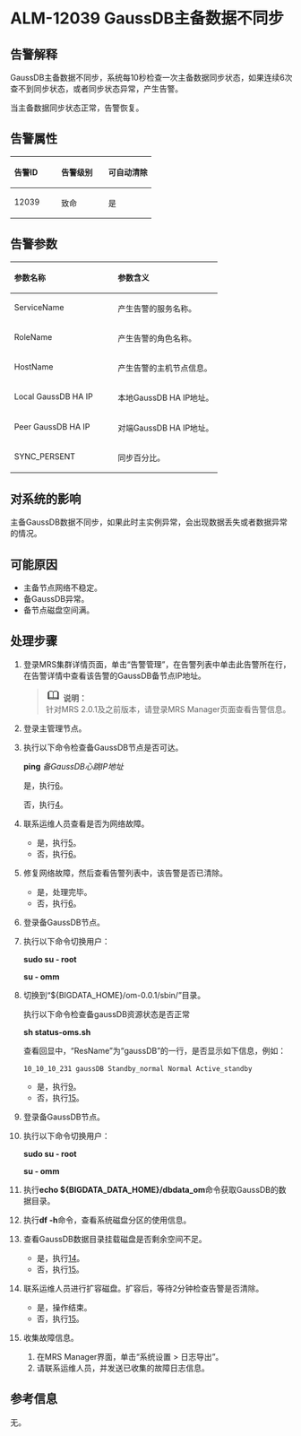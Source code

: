 # ALM-12039 GaussDB主备数据不同步<a name="ZH-CN_TOPIC_0191883085"></a>

## 告警解释<a name="zh-cn_topic_0191813916_section96088172812"></a>

GaussDB主备数据不同步，系统每10秒检查一次主备数据同步状态，如果连续6次查不到同步状态，或者同步状态异常，产生告警。

当主备数据同步状态正常，告警恢复。

## 告警属性<a name="zh-cn_topic_0191813916_section45216965172823"></a>

<a name="zh-cn_topic_0191813916_table52588499172753"></a>
<table><thead align="left"><tr id="zh-cn_topic_0191813916_row64390706172753"><th class="cellrowborder" valign="top" width="33.33333333333333%" id="mcps1.1.4.1.1"><p id="zh-cn_topic_0191813916_p48264674172753"><a name="zh-cn_topic_0191813916_p48264674172753"></a><a name="zh-cn_topic_0191813916_p48264674172753"></a><strong id="zh-cn_topic_0191813916_b31728887172753"><a name="zh-cn_topic_0191813916_b31728887172753"></a><a name="zh-cn_topic_0191813916_b31728887172753"></a>告警ID</strong></p>
</th>
<th class="cellrowborder" valign="top" width="33.33333333333333%" id="mcps1.1.4.1.2"><p id="zh-cn_topic_0191813916_p19903055172753"><a name="zh-cn_topic_0191813916_p19903055172753"></a><a name="zh-cn_topic_0191813916_p19903055172753"></a><strong id="zh-cn_topic_0191813916_b44909772172753"><a name="zh-cn_topic_0191813916_b44909772172753"></a><a name="zh-cn_topic_0191813916_b44909772172753"></a>告警级别</strong></p>
</th>
<th class="cellrowborder" valign="top" width="33.33333333333333%" id="mcps1.1.4.1.3"><p id="zh-cn_topic_0191813916_p13812950172753"><a name="zh-cn_topic_0191813916_p13812950172753"></a><a name="zh-cn_topic_0191813916_p13812950172753"></a><strong id="zh-cn_topic_0191813916_b57207693172753"><a name="zh-cn_topic_0191813916_b57207693172753"></a><a name="zh-cn_topic_0191813916_b57207693172753"></a>可自动清除</strong></p>
</th>
</tr>
</thead>
<tbody><tr id="zh-cn_topic_0191813916_row45107193172753"><td class="cellrowborder" valign="top" width="33.33333333333333%" headers="mcps1.1.4.1.1 "><p id="zh-cn_topic_0191813916_p29803996172753"><a name="zh-cn_topic_0191813916_p29803996172753"></a><a name="zh-cn_topic_0191813916_p29803996172753"></a>12039</p>
</td>
<td class="cellrowborder" valign="top" width="33.33333333333333%" headers="mcps1.1.4.1.2 "><p id="zh-cn_topic_0191813916_p65313447172753"><a name="zh-cn_topic_0191813916_p65313447172753"></a><a name="zh-cn_topic_0191813916_p65313447172753"></a>致命</p>
</td>
<td class="cellrowborder" valign="top" width="33.33333333333333%" headers="mcps1.1.4.1.3 "><p id="zh-cn_topic_0191813916_p55897859172753"><a name="zh-cn_topic_0191813916_p55897859172753"></a><a name="zh-cn_topic_0191813916_p55897859172753"></a>是</p>
</td>
</tr>
</tbody>
</table>

## 告警参数<a name="zh-cn_topic_0191813916_section7154496172832"></a>

<a name="zh-cn_topic_0191813916_table14459094172753"></a>
<table><thead align="left"><tr id="zh-cn_topic_0191813916_row36118200172753"><th class="cellrowborder" valign="top" width="50%" id="mcps1.1.3.1.1"><p id="zh-cn_topic_0191813916_p39893054172753"><a name="zh-cn_topic_0191813916_p39893054172753"></a><a name="zh-cn_topic_0191813916_p39893054172753"></a><strong id="zh-cn_topic_0191813916_b23493170172753"><a name="zh-cn_topic_0191813916_b23493170172753"></a><a name="zh-cn_topic_0191813916_b23493170172753"></a>参数名称</strong></p>
</th>
<th class="cellrowborder" valign="top" width="50%" id="mcps1.1.3.1.2"><p id="zh-cn_topic_0191813916_p23898608172753"><a name="zh-cn_topic_0191813916_p23898608172753"></a><a name="zh-cn_topic_0191813916_p23898608172753"></a><strong id="zh-cn_topic_0191813916_b13760884172753"><a name="zh-cn_topic_0191813916_b13760884172753"></a><a name="zh-cn_topic_0191813916_b13760884172753"></a>参数含义</strong></p>
</th>
</tr>
</thead>
<tbody><tr id="zh-cn_topic_0191813916_row56739099172753"><td class="cellrowborder" valign="top" width="50%" headers="mcps1.1.3.1.1 "><p id="zh-cn_topic_0191813916_p32464282172753"><a name="zh-cn_topic_0191813916_p32464282172753"></a><a name="zh-cn_topic_0191813916_p32464282172753"></a>ServiceName</p>
</td>
<td class="cellrowborder" valign="top" width="50%" headers="mcps1.1.3.1.2 "><p id="zh-cn_topic_0191813916_p12361174172753"><a name="zh-cn_topic_0191813916_p12361174172753"></a><a name="zh-cn_topic_0191813916_p12361174172753"></a>产生告警的服务名称。</p>
</td>
</tr>
<tr id="zh-cn_topic_0191813916_row44141702172753"><td class="cellrowborder" valign="top" width="50%" headers="mcps1.1.3.1.1 "><p id="zh-cn_topic_0191813916_p18708071172753"><a name="zh-cn_topic_0191813916_p18708071172753"></a><a name="zh-cn_topic_0191813916_p18708071172753"></a>RoleName</p>
</td>
<td class="cellrowborder" valign="top" width="50%" headers="mcps1.1.3.1.2 "><p id="zh-cn_topic_0191813916_p38958777172753"><a name="zh-cn_topic_0191813916_p38958777172753"></a><a name="zh-cn_topic_0191813916_p38958777172753"></a>产生告警的角色名称。</p>
</td>
</tr>
<tr id="zh-cn_topic_0191813916_row15084675172753"><td class="cellrowborder" valign="top" width="50%" headers="mcps1.1.3.1.1 "><p id="zh-cn_topic_0191813916_p13899201172753"><a name="zh-cn_topic_0191813916_p13899201172753"></a><a name="zh-cn_topic_0191813916_p13899201172753"></a>HostName</p>
</td>
<td class="cellrowborder" valign="top" width="50%" headers="mcps1.1.3.1.2 "><p id="zh-cn_topic_0191813916_p52093507172753"><a name="zh-cn_topic_0191813916_p52093507172753"></a><a name="zh-cn_topic_0191813916_p52093507172753"></a>产生告警的主机节点信息。</p>
</td>
</tr>
<tr id="zh-cn_topic_0191813916_row66188386172753"><td class="cellrowborder" valign="top" width="50%" headers="mcps1.1.3.1.1 "><p id="zh-cn_topic_0191813916_p59659013172753"><a name="zh-cn_topic_0191813916_p59659013172753"></a><a name="zh-cn_topic_0191813916_p59659013172753"></a>Local GaussDB HA IP</p>
</td>
<td class="cellrowborder" valign="top" width="50%" headers="mcps1.1.3.1.2 "><p id="zh-cn_topic_0191813916_p541922172753"><a name="zh-cn_topic_0191813916_p541922172753"></a><a name="zh-cn_topic_0191813916_p541922172753"></a>本地GaussDB HA IP地址。</p>
</td>
</tr>
<tr id="zh-cn_topic_0191813916_row4877301172753"><td class="cellrowborder" valign="top" width="50%" headers="mcps1.1.3.1.1 "><p id="zh-cn_topic_0191813916_p59517081172753"><a name="zh-cn_topic_0191813916_p59517081172753"></a><a name="zh-cn_topic_0191813916_p59517081172753"></a>Peer GaussDB HA IP</p>
</td>
<td class="cellrowborder" valign="top" width="50%" headers="mcps1.1.3.1.2 "><p id="zh-cn_topic_0191813916_p56154250172753"><a name="zh-cn_topic_0191813916_p56154250172753"></a><a name="zh-cn_topic_0191813916_p56154250172753"></a>对端GaussDB HA IP地址。</p>
</td>
</tr>
<tr id="zh-cn_topic_0191813916_row35626202172753"><td class="cellrowborder" valign="top" width="50%" headers="mcps1.1.3.1.1 "><p id="zh-cn_topic_0191813916_p41256172753"><a name="zh-cn_topic_0191813916_p41256172753"></a><a name="zh-cn_topic_0191813916_p41256172753"></a>SYNC_PERSENT</p>
</td>
<td class="cellrowborder" valign="top" width="50%" headers="mcps1.1.3.1.2 "><p id="zh-cn_topic_0191813916_p3341815172753"><a name="zh-cn_topic_0191813916_p3341815172753"></a><a name="zh-cn_topic_0191813916_p3341815172753"></a>同步百分比。</p>
</td>
</tr>
</tbody>
</table>

## 对系统的影响<a name="zh-cn_topic_0191813916_section34300035172843"></a>

主备GaussDB数据不同步，如果此时主实例异常，会出现数据丢失或者数据异常的情况。

## 可能原因<a name="zh-cn_topic_0191813916_section64509769172847"></a>

-   主备节点网络不稳定。
-   备GaussDB异常。
-   备节点磁盘空间满。

## 处理步骤<a name="zh-cn_topic_0191813916_section33200607172858"></a>

1.  登录MRS集群详情页面，单击“告警管理”，在告警列表中单击此告警所在行，在告警详情中查看该告警的GaussDB备节点IP地址。

    >![](public_sys-resources/icon-note.gif) **说明：**   
    >针对MRS 2.0.1及之前版本，请登录MRS Manager页面查看告警信息。  

2.  登录主管理节点。
3.  执行以下命令检查备GaussDB节点是否可达。

    **ping** _备GaussDB心跳IP地址_

    是，执行[6](#zh-cn_topic_0191813916_li39909275144355)。

    否，执行[4](#zh-cn_topic_0191813916_li1095691144355)。

4.  <a name="zh-cn_topic_0191813916_li1095691144355"></a>联系运维人员查看是否为网络故障。
    -   是，执行[5](#zh-cn_topic_0191813916_li8186264144355)。
    -   否，执行[6](#zh-cn_topic_0191813916_li39909275144355)。

5.  <a name="zh-cn_topic_0191813916_li8186264144355"></a>修复网络故障，然后查看告警列表中，该告警是否已清除。
    -   是，处理完毕。
    -   否，执行[6](#zh-cn_topic_0191813916_li39909275144355)。

6.  <a name="zh-cn_topic_0191813916_li39909275144355"></a>登录备GaussDB节点。
7.  执行以下命令切换用户：

    **sudo su - root**

    **su - omm**

8.  切换到“$\{BIGDATA\_HOME\}/om-0.0.1/sbin/”目录。

    执行以下命令检查备gaussDB资源状态是否正常

    **sh status-oms.sh**

    查看回显中，“ResName”为“gaussDB”的一行，是否显示如下信息，例如：

    ```
    10_10_10_231 gaussDB Standby_normal Normal Active_standby
    ```

    -   是，执行[9](#zh-cn_topic_0191813916_li58535127144355)。
    -   否，执行[15](#zh-cn_topic_0191813916_li572522141314)。


1.  <a name="zh-cn_topic_0191813916_li58535127144355"></a>登录备GaussDB节点。
2.  执行以下命令切换用户：

    **sudo su - root**

    **su - omm**

3.  执行**echo $\{BIGDATA\_DATA\_HOME\}/dbdata\_om**命令获取GaussDB的数据目录。
4.  执行**df -h**命令，查看系统磁盘分区的使用信息。
5.  查看GaussDB数据目录挂载磁盘是否剩余空间不足。
    -   是，执行[14](#zh-cn_topic_0191813916_li31581498144355)。
    -   否，执行[15](#zh-cn_topic_0191813916_li572522141314)。

6.  <a name="zh-cn_topic_0191813916_li31581498144355"></a>联系运维人员进行扩容磁盘。扩容后，等待2分钟检查告警是否清除。
    -   是，操作结束。
    -   否，执行[15](#zh-cn_topic_0191813916_li572522141314)。

7.  <a name="zh-cn_topic_0191813916_li572522141314"></a>收集故障信息。
    1.  在MRS Manager界面，单击“系统设置 \> 日志导出”。
    2.  请联系运维人员，并发送已收集的故障日志信息。


## 参考信息<a name="zh-cn_topic_0191813916_section5597720165321"></a>

无。

